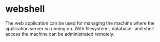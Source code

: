 webshell
========

The web application can be used for managing the machine where the application server is running on. With filesystem-, database- and shell access the machine can be administrated remotely.
